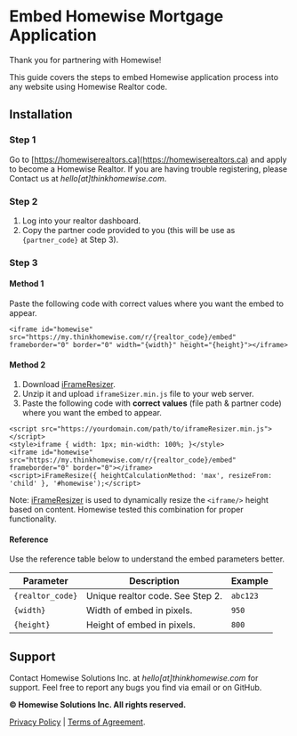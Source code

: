 # Embed Homewise Mortgage Application
Thank you for partnering with Homewise!

This guide covers the steps to embed Homewise application process into any website using Homewise Realtor code.

## Installation

### Step 1
Go to [https://homewiserealtors.ca](https://homewiserealtors.ca) and apply to become a Homewise Realtor. 
If you are having trouble registering, please Contact us at *hello[at]thinkhomewise.com*.

### Step 2
1. Log into your realtor dashboard.
2. Copy the partner code provided to you (this will be use as `{partner_code}` at Step 3).

### Step 3
#### Method 1
Paste the following code with correct values where you want the embed to appear.

```
<iframe id="homewise" src="https://my.thinkhomewise.com/r/{realtor_code}/embed" frameborder="0" border="0" width="{width}" height="{height}"></iframe>
```

#### Method 2
1. Download [iFrameResizer](../files/iframeSizer.min.js.zip).
2. Unzip it and upload `iframeSizer.min.js` file to your web server.
3. Paste the following code with **correct values** (file path & partner code) where you want the embed to appear.

```
<script src="https://yourdomain.com/path/to/iframeResizer.min.js"></script>
<style>iframe { width: 1px; min-width: 100%; }</style>
<iframe id="homewise" src="https://my.thinkhomewise.com/r/{realtor_code}/embed" frameborder="0" border="0"></iframe>
<script>iFrameResize({ heightCalculationMethod: 'max', resizeFrom: 'child' }, '#homewise');</script>
```

Note: [iFrameResizer](https://github.com/davidjbradshaw/iframe-resizer) is used to dynamically resize
the `<iframe/>` height based on content. Homewise tested this combination for proper functionality.

#### Reference
Use the reference table below to understand the embed parameters better.

Parameter        | Description                      | Example
---------------- | -------------------------------- | -------- 
`{realtor_code}` | Unique realtor code. See Step 2. | `abc123`
`{width}`        | Width of embed in pixels.        | `950`
`{height}`       | Height of embed in pixels.       | `800`
   
## Support
Contact Homewise Solutions Inc. at *hello[at]thinkhomewise.com* for support. Feel free to report any bugs you find via 
email or on GitHub.

**© Homewise Solutions Inc. All rights reserved.**

[Privacy Policy](https://thinkhomewise.com/page/privacy) | [Terms of Agreement](https://thinkhomewise.com/page/terms).